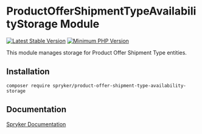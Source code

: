 # ProductOfferShipmentTypeAvailabilityStorage Module
[![Latest Stable Version](https://poser.pugx.org/spryker/product-offer-shipment-type-availability-storage/v/stable.svg)](https://packagist.org/packages/spryker/product-offer-shipment-type-availability-storage)
[![Minimum PHP Version](https://img.shields.io/badge/php-%3E%3D%208.2-8892BF.svg)](https://php.net/)

This module manages storage for Product Offer Shipment Type entities.

## Installation

```
composer require spryker/product-offer-shipment-type-availability-storage
```

## Documentation

[Spryker Documentation](https://docs.spryker.com)
